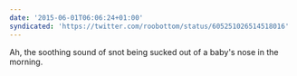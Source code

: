```yaml
---
date: '2015-06-01T06:06:24+01:00'
syndicated: 'https://twitter.com/roobottom/status/605251026514518016'
---
```

Ah, the soothing sound of snot being sucked out of a baby's nose in the morning.
